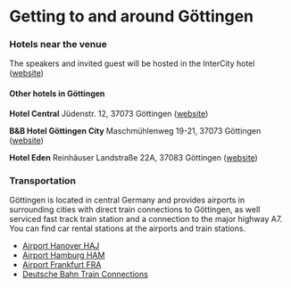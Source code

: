 # Getting to and around Göttingen

### Hotels near the venue

The speakers and invited guest will be hosted in the InterCity hotel ([website](www.intercityhotel.com))

#### Other hotels in Göttingen
**Hotel Central**
Jüdenstr. 12, 37073 Göttingen ([website](www.hotel-central.com))

**B&B Hotel Göttingen City**
Maschmühlenweg 19-21, 37073 Göttingen ([website](www.hotelbb.de/de/goettingen-city))
 
**Hotel Eden**
Reinhäuser Landstraße 22A, 37083 Göttingen ([website](www.eden-hotel.de))

### Transportation
Göttingen is located in central Germany and provides airports in surrounding cities with direct train connections to Göttingen, as well serviced fast track train station and a connection to the major highway A7. You can find car rental stations at the airports and train stations.

- [Airport Hanover HAJ](http://www.hannover-airport.de/fluggaeste-besucher)
- [Airport Hamburg HAM](http://www.hamburg-airport.de/en/index.php)
- [Airport Frankfurt FRA](http://www.frankfurt-airport.com/en/flights---more/flights.html)
- [Deutsche Bahn Train Connections](https://www.bahn.com/en/view/index.shtml)